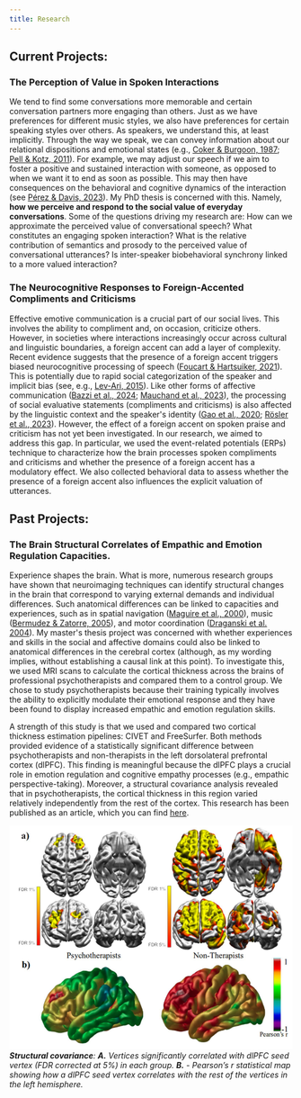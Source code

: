 ```yaml
---
title: Research
---
```

## Current Projects:

### The Perception of Value in Spoken Interactions

We tend to find some conversations more memorable and certain conversation partners more engaging than others. Just as we have preferences for different music styles, we also have preferences for certain speaking styles over others. As speakers, we understand this, at least implicitly. Through the way we speak, we can convey information about our relational dispositions and emotional states (e.g., [Coker & Burgoon, 1987](https://onlinelibrary.wiley.com/doi/abs/10.1111/j.1468-2958.1987.tb00115.x); [Pell & Kotz, 2011](https://journals.plos.org/plosone/article?id=10.1371/journal.pone.0027256)). For example, we may adjust our speech if we aim to foster a positive and sustained interaction with someone, as opposed to when we want it to end as soon as possible. This may then have consequences on the behavioral and cognitive dynamics of the interaction (see [Pérez & Davis, 2023](https://www.sciencedirect.com/science/article/pii/S0010945222003252)). My PhD thesis is concerned with this. Namely, **how we perceive and respond to the social value of everyday conversations**. Some of the questions driving my research are: How can we approximate the perceived value of conversational speech? What constitutes an engaging spoken interaction? What is the relative contribution of semantics and prosody to the perceived value of conversational utterances? Is inter-speaker biobehavioral synchrony linked to a more valued interaction?

### The Neurocognitive Responses to Foreign-Accented Compliments and Criticisms

Effective emotive communication is a crucial part of our social lives. This involves the ability to compliment and, on occasion, criticize others. However, in societies where interactions increasingly occur across cultural and linguistic boundaries, a foreign accent can add a layer of complexity. Recent evidence suggests that the presence of a foreign accent triggers biased neurocognitive processing of speech ([Foucart & Hartsuiker, 2021](https://www.sciencedirect.com/science/article/pii/S0028393221001536?via%3Dihub)). This is potentially due to rapid social categorization of the speaker and implicit bias (see, e.g., [Lev-Ari, 2015](https://www.frontiersin.org/journals/psychology/articles/10.3389/fpsyg.2014.01546/full)). Like other forms of affective communication ([Bazzi et al., 2024](https://www.frontiersin.org/journals/language-sciences/articles/10.3389/flang.2024.1357828/full); [Mauchand et al., 2023](https://www.ncbi.nlm.nih.gov/pmc/articles/PMC10752465/)), the processing of social evaluative statements (compliments and criticisms) is also affected by the linguistic context and the speaker's identity ([Gao et al., 2020](https://doi.org/10.1080/02699931.2019.1668751); [Rösler et al., 2023](https://doi.org/10.1016/j.jesp.2022.104419)). However, the effect of a foreign accent on spoken praise and criticism has not yet been investigated. In our research, we aimed to address this gap. In particular, we used the event-related potentials (ERPs) technique to characterize how the brain processes spoken compliments and criticisms and whether the presence of a foreign accent has a modulatory effect. We also collected behavioral data to assess whether the presence of a foreign accent also influences the explicit valuation of utterances.


## Past Projects:

### The Brain Structural Correlates of Empathic and Emotion Regulation Capacities.
Experience shapes the brain. What is more, numerous research groups have shown that neuroimaging techniques can identify structural changes in the brain that correspond to varying external demands and individual differences. Such anatomical differences can be linked to capacities and experiences, such as in spatial navigation ([Maguire et al., 2000](https://www.pnas.org/doi/10.1073/pnas.070039597)), music ([Bermudez & Zatorre, 2005](https://nyaspubs.onlinelibrary.wiley.com/doi/10.1196/annals.1360.057)), and motor coordination ([Draganski et al. 2004](https://www.researchgate.net/publication/305381230_Neuroplasticity_changes_in_grey_matter_induced_by_training)). My master's thesis project was concerned with whether experiences and skills in the social and affective domains could also be linked to anatomical differences in the cerebral cortex (although, as my wording implies, without establishing a causal link at this point). To investigate this, we used MRI scans to calculate the cortical thickness across the brains of professional psychotherapists and compared them to a control group. We chose to study psychotherapists because their training typically involves the ability to explicitly modulate their emotional response and they have been found to display increased empathic and emotion regulation skills. 

A strength of this study is that we used and compared two cortical thickness estimation pipelines: CIVET and FreeSurfer. Both methods provided evidence of a statistically significant difference between psychotherapists and non-therapists in the left dorsolateral prefrontal cortex (dlPFC). This finding is meaningful because the dlPFC plays a crucial role in emotion regulation and cognitive empathy processes (e.g., empathic perspective-taking). Moreover, a structural covariance analysis revealed that in psychotherapists, the cortical thickness in this region varied relatively independently from the rest of the cortex. This research has been published as an article, which you can find [here](https://doi.org/10.1007/s10548-022-00910-3).

![Structural Covariance](assets/img/CT_StrCov_Psychotherapists.png)
      _**Structural covariance**: **A.** Vertices significantly correlated with dlPFC seed vertex (FDR corrected at 5%) in each group. **B.** - Pearson’s r statistical map showing how a dlPFC seed vertex correlates with the rest of the vertices in the left hemisphere._



